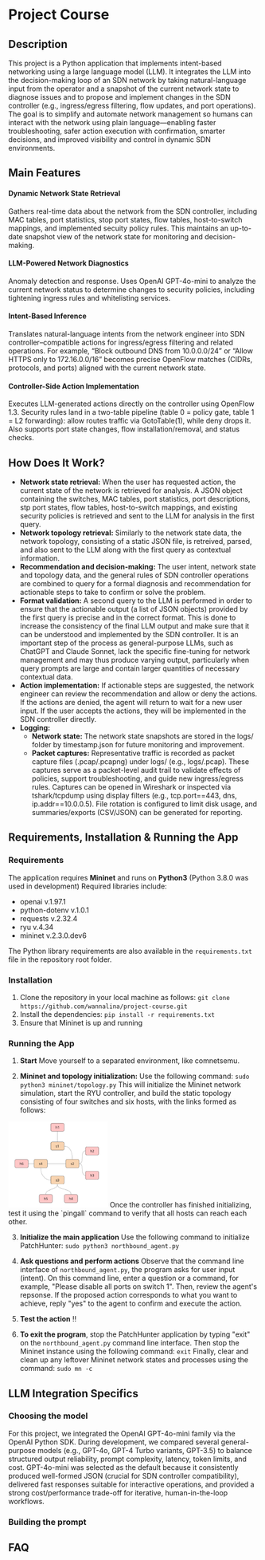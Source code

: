 # Project Course

## Description

This project is a Python application that implements intent-based networking using a large language model (LLM). It integrates the LLM into the decision-making loop of an SDN network by taking natural-language input from the operator and a snapshot of the current network state to diagnose issues and to propose and implement changes in the SDN controller (e.g., ingress/egress filtering, flow updates, and port operations). The goal is to simplify and automate network management so humans can interact with the network using plain language—enabling faster troubleshooting, safer action execution with confirmation, smarter decisions, and improved visibility and control in dynamic SDN environments.



## Main Features

#### **Dynamic Network State Retrieval**
Gathers real-time data about the network from the SDN controller, including MAC tables, port statistics, stop port states, flow tables, host-to-switch mappings, and implemented secuity policy rules. This maintains an up-to-date snapshot view of the network state for monitoring and decision-making. 

#### **LLM-Powered Network Diagnostics**
Anomaly detection and response. Uses OpenAI GPT-4o-mini to analyze the current network status to determine changes to security policies, including tightening ingress rules and whitelisting services. 

#### **Intent-Based Inference**
Translates natural-language intents from the network engineer into SDN controller–compatible actions for ingress/egress filtering and related operations. For example, “Block outbound DNS from 10.0.0.0/24” or “Allow HTTPS only to 172.16.0.0/16” becomes precise OpenFlow matches (CIDRs, protocols, and ports) aligned with the current network state.

#### **Controller-Side Action Implementation**
Executes LLM-generated actions directly on the controller using OpenFlow 1.3. Security rules land in a two-table pipeline (table 0 = policy gate, table 1 = L2 forwarding): allow routes traffic via GotoTable(1), while deny drops it. Also supports port state changes, flow installation/removal, and status checks.



## How Does It Work?
- **Network state retrieval:** When the user has requested action, the current state of the network is retrieved for analysis. A JSON object containing the switches, MAC tables, port statistics, port descriptions, stp port states, flow tables, host-to-switch mappings, and existing security policies is retrieved and sent to the LLM for analysis in the first query.
- **Network topology retrieval:** Similarly to the network state data, the network topology, consisting of a static JSON file, is retreived, parsed, and also sent to the LLM along with the first query as contextual information.
- **Recommendation and decision-making:** The user intent, network state and topology data, and the general rules of SDN controller operations are combined to query for a formal diagnosis and recommendation for actionable steps to take to confirm or solve the problem.
- **Format validation:** A second query to the LLM is performed in order to ensure that the actionable output (a list of JSON objects) provided by the first query is precise and in the correct format. This is done to increase the consistency of the final LLM output and make sure that it can be understood and implemented by the SDN controller. It is an important step of the process as general-purpose LLMs, such as ChatGPT and Claude Sonnet, lack the specific fine-tuning for network management and may thus produce varying output, particularly when query prompts are large and contain larger quantities of necessary contextual data.
- **Action implementation:**  If actionable steps are suggested, the network engineer can review the recommendation and allow or deny the actions. If the actions are denied, the agent will return to wait for a new user input. If the user accepts the actions, they will be implemented in the SDN controller directly. 
- **Logging:** 
    - **Network state:** The network state snapshots are stored in the logs/ folder by timestamp.json for future monitoring and improvement. 
    - **Packet captures:** Representative traffic is recorded as packet capture files (.pcap/.pcapng) under logs/ (e.g., logs/<timestamp>.pcap). These captures serve as a packet-level audit trail to validate effects of policies, support troubleshooting, and guide new ingress/egress rules. Captures can be opened in Wireshark or inspected via tshark/tcpdump using display filters (e.g., tcp.port==443, dns, ip.addr==10.0.0.5). File rotation is configured to limit disk usage, and summaries/exports (CSV/JSON) can be generated for reporting.



## Requirements, Installation & Running the App

### Requirements
The application requires **Mininet** and runs on **Python3** (Python 3.8.0 was used in development) 
Required libraries include: 
- openai v.1.97.1
- python-dotenv v.1.0.1
- requests v.2.32.4
- ryu v.4.34
- mininet v.2.3.0.dev6

The Python library requirements are also available in the `requirements.txt` file in the repository root folder. 


### Installation
1. Clone the repository in your local machine as follows: 
`git clone https://github.com/wannalina/project-course.git`
2. Install the dependencies: 
`pip install -r requirements.txt`
3. Ensure that Mininet is up and running


### Running the App

1. **Start**
Move yourself to a separated environment, like comnetsemu.

2. **Mininet and topology initialization:** 
Use the following command: 
`sudo python3 mininet/topology.py`
This will initialize the Mininet network simulation, start the RYU controller, and build the static topology consisting of four switches and six hosts, with the links formed as follows: 
<img src="img/network_topo.png" alt="Network Topology" width="200"/>
Once the controller has finished initializing, test it using the `pingall` command to verify that all hosts can reach each other.

3. **Initialize the main application**
Use the following command to initialize PatchHunter: 
`sudo python3 northbound_agent.py`

4. **Ask questions and perform actions**
Observe that the command line interface of `northbound_agent.py`, the program asks for user input (intent). 
On this command line, enter a question or a command, for example, "Please disable all ports on switch 1". 
Then, review the agent's repsonse. If the proposed action corresponds to what you want to achieve, reply "yes" to the agent to confirm and execute the action.

5. **Test the action**
!!

6. **To exit the program**, stop the PatchHunter application by typing "exit" on the `northbound_agent.py` command line interface. Then stop the Mininet instance using the following command: 
`exit`
Finally, clear and clean up any leftover Mininet network states and processes using the command: 
`sudo mn -c`



## LLM Integration Specifics

### Choosing the model
For this project, we integrated the OpenAI GPT-4o-mini family via the OpenAI Python SDK. During development, we compared several general-purpose models (e.g., GPT-4o, GPT-4 Turbo variants, GPT-3.5) to balance structured output reliability, prompt complexity, latency, token limits, and cost.
GPT-4o-mini was selected as the default because it consistently produced well-formed JSON (crucial for SDN controller compatibility), delivered fast responses suitable for interactive operations, and provided a strong cost/performance trade-off for iterative, human-in-the-loop workflows.


### Building the prompt



## FAQ

